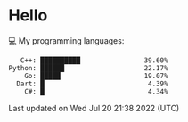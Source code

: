 # Hello

💻 My programming languages:

```
   C++: ██████████                39.60%
Python: ██████                    22.17%
    Go: █████                     19.07%
  Dart: █                          4.39%
    C#: █                          4.34%
```

Last updated on Wed Jul 20 21:38 2022 (UTC)
